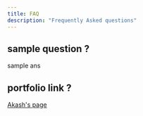 ```yaml
---
title: FAQ
description: "Frequently Asked questions"
---
```


## sample question ?
sample ans

## portfolio link ?
[Akash's page](https://akash.page/)
